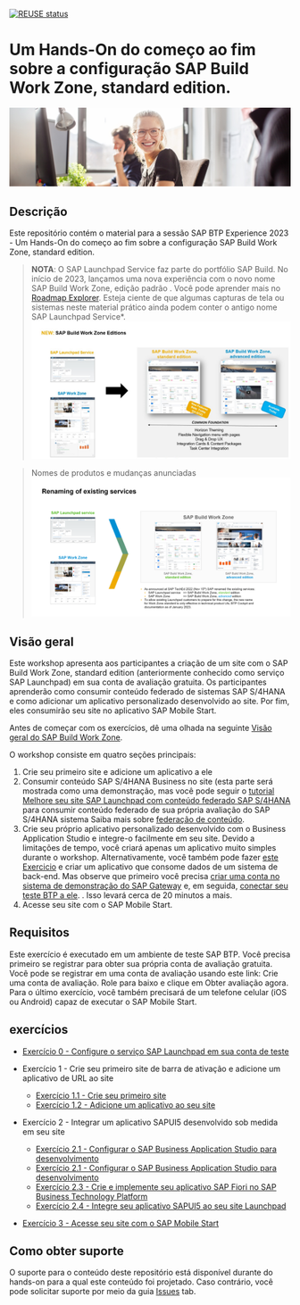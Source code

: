 [![REUSE status](https://api.reuse.software/badge/github.com/SAP-samples/teched2022-AD280)](https://api.reuse.software/info/github.com/SAP-samples/teched2022-AD280)


# Um Hands-On do começo ao fim sobre a configuração SAP Build Work Zone, standard edition. 

![Title](Title.png)

## Descrição

Este repositório contém o material para a sessão SAP BTP Experience 2023 - Um Hands-On do começo ao fim sobre a configuração SAP Build Work Zone, standard edition.

> **NOTA**: O SAP Launchpad Service faz parte do portfólio SAP Build. No início de 2023, lançamos uma nova experiência com o novo nome SAP Build Work Zone, edição padrão . Você pode aprender mais no [Roadmap Explorer](https://roadmaps.sap.com/board?PRODUCT=73554900100800003081&PRODUCT=73555000100800002781&range=CURRENT-LAST#Q4%202022). 
> Esteja ciente de que algumas capturas de tela ou sistemas neste material prático ainda podem conter o antigo nome SAP Launchpad Service*. 
> ![SAP Build](Disclaimer.png)

> Nomes de produtos e mudanças anunciadas
> ![SAP Build Work Zone](SAP_Build_Work_Zone.png)

## Visão geral

Este workshop apresenta aos participantes a criação de um site com o SAP Build Work Zone, standard edition (anteriormente conhecido como serviço SAP Launchpad) em sua conta de avaliação gratuita. Os participantes aprenderão como consumir conteúdo federado de sistemas SAP S/4HANA e como adicionar um aplicativo personalizado desenvolvido ao site. Por fim, eles consumirão seu site no aplicativo SAP Mobile Start.

Antes de começar com os exercícios, dê uma olhada na seguinte [Visão geral do SAP Build Work Zone](intro/overview.md).

O workshop consiste em quatro seções principais:
1. Crie seu primeiro site e adicione um aplicativo a ele
2. Consumir conteúdo SAP S/4HANA Business no site (esta parte será mostrada como uma demonstração, mas você pode seguir o [tutorial Melhore seu site SAP Launchpad com conteúdo federado SAP S/4HANA](https://developers.sap.com/mission.launchpad-s4hana.html) para consumir conteúdo federado de sua própria avaliação do SAP S/4HANA sistema Saiba mais sobre [federação de conteúdo](intro/federation.md).
3. Crie seu próprio aplicativo personalizado desenvolvido com o Business Application Studio e integre-o facilmente em seu site. Devido a limitações de tempo, você criará apenas um aplicativo muito simples durante o workshop. Alternativamente, você também pode fazer [este Exercicio](https://developers.sap.com/tutorials/appstudio-fioriapps-create.html) e criar um aplicativo que consome dados de um sistema de back-end. Mas observe que primeiro você precisa [criar uma conta no sistema de demonstração do SAP Gateway](https://developers.sap.com/tutorials/gateway-demo-signup.html) e, em seguida, [conectar seu teste BTP a ele](https://developers.sap.com/tutorials/cp-portal-cloud-foundry-gateway-connection.html). . Isso levará cerca de 20 minutos a mais.
4. Acesse seu site com o SAP Mobile Start.


## Requisitos

Este exercício é executado em um ambiente de teste SAP BTP. Você precisa primeiro se registrar para obter sua própria conta de avaliação gratuita. Você pode se registrar em uma conta de avaliação usando este link: Crie uma conta de avaliação. Role para baixo e clique em Obter avaliação agora. Para o último exercício, você também precisará de um telefone celular (iOS ou Android) capaz de executar o SAP Mobile Start.

## exercícios

- [Exercício 0 - Configure o serviço SAP Launchpad em sua conta de teste](exercises/ex0/README.md)

- Exercício 1 - Crie seu primeiro site de barra de ativação e adicione um aplicativo de URL ao site
    - [Exercício 1.1 - Crie seu primeiro site](exercises/ex1/ex1.1/README.md)
    - [Exercício 1.2 - Adicione um aplicativo ao seu site](exercises/ex1/ex1.2/README.md)

- Exercício 2 - Integrar um aplicativo SAPUI5 desenvolvido sob medida em seu site
    - [Exercício 2.1 - Configurar o SAP Business Application Studio para desenvolvimento](exercises/ex2/ex2.1/README.md)
    - [Exercício 2.1 - Configurar o SAP Business Application Studio para desenvolvimento](exercises/ex2/ex2.2-alternative/README.md)
    - [Exercício 2.3 - Crie e implemente seu aplicativo SAP Fiori no SAP Business Technology Platform](exercises/ex2/ex2.3/README.md)
    - [Exercício 2.4 - Integre seu aplicativo SAPUI5 ao seu site Launchpad](exercises/ex2/ex2.4/README.md)

- [Exercício 3 - Acesse seu site com o SAP Mobile Start](exercises/ex3/README.md)


## Como obter suporte

O suporte para o conteúdo deste repositório está disponível durante do hands-on para a qual este conteúdo foi projetado. Caso contrário, você pode solicitar suporte por meio da guia [Issues](../../issues) tab.